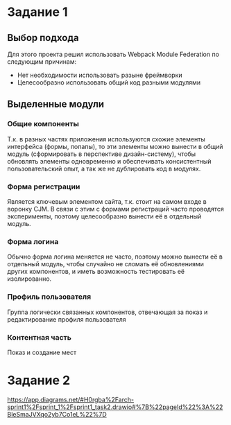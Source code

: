 # Задание 1

## Выбор подхода
Для этого проекта решил использовать Webpack Module Federation по следующим причинам:

- Нет необходимости использовать разыне фреймворки
- Целесообразно использовать общий код разными модулями

## Выделенные модули

### Общие компоненты 
Т.к. в разных частях приложения используются схожие элементы интерфейса (формы, попапы), то эти элементы можно вынести в общий модуль (сформировать в перспективе дизайн-систему), чтобы обновлять элементы одновременно и обеспечивать консистентный пользовательский опыт, а так же не дублировать код в модулях.

### Форма регистрации
Является ключевым элементом сайта, т.к. стоит на самом входе в воронку CJM. В связи с этим с формами регистраций часто проводятся эксперименты, поэтому целесообразно вынести её в отдельный модуль.

### Форма логина
Обычно форма логина меняется не часто, поэтому можно вынести её в отдельный модуль, чтобы случайно не сломать её обновлениями других компонентов, и иметь возможность тестировать её изолированно. 

### Профиль пользователя
Группа логически связанных компонентов, отвечающая за показ и редактирование профиля пользователя

### Контентная часть
Показ и создание мест

# Задание 2

https://app.diagrams.net/#H0rgba%2Farch-sprint1%2Fsprint_1%2Fsprint1_task2.drawio#%7B%22pageId%22%3A%22BleSmaJVXqo2yb7Co1eL%22%7D
